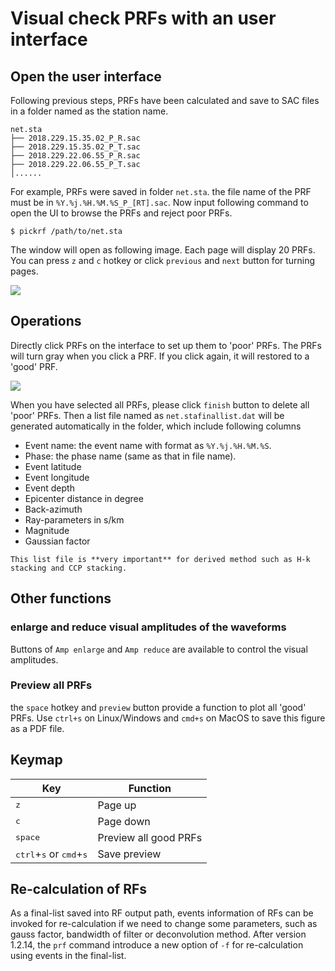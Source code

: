 
# Visual check PRFs with an user interface

## Open the user interface
Following previous steps, PRFs have been calculated and save to SAC files in a folder named as the station name.

```
net.sta
├── 2018.229.15.35.02_P_R.sac
├── 2018.229.15.35.02_P_T.sac
├── 2018.229.22.06.55_P_R.sac
├── 2018.229.22.06.55_P_T.sac
│......
```

For example, PRFs were saved in folder `net.sta`. the file name of the PRF must be in `%Y.%j.%H.%M.%S_P_[RT].sac`. Now input following command to open the UI to browse the PRFs and reject poor PRFs.

```
$ pickrf /path/to/net.sta
```

The window will open as following image. Each page will display 20 PRFs. You can press `z` and `c` hotkey or click `previous` and `next` button for turning pages.

![](/_static/pickrf.png)


## Operations
Directly click PRFs on the interface to set up them to 'poor' PRFs. The PRFs will turn gray when you click a PRF. If you click again, it will restored to a 'good' PRF.

![](/_static/click.png)

When you have selected all PRFs, please click `finish` button to delete all 'poor' PRFs. Then a list file named as `net.stafinallist.dat` will be generated automatically in the folder, which include following columns

- Event name: the event name with format as `%Y.%j.%H.%M.%S`.
- Phase: the phase name (same as that in file name).
- Event latitude
- Event longitude
- Event depth
- Epicenter distance in degree
- Back-azimuth
- Ray-parameters in s/km
- Magnitude
- Gaussian factor

```{note}
This list file is **very important** for derived method such as H-k stacking and CCP stacking.
```

## Other functions

### enlarge and reduce visual amplitudes of the waveforms

Buttons of `Amp enlarge` and `Amp reduce` are available to control the visual amplitudes.

### Preview all PRFs
the `space` hotkey and `preview` button provide a function to plot all 'good' PRFs. Use `ctrl+s` on Linux/Windows and `cmd+s` on MacOS to save this figure as a PDF file.

## Keymap

| Key | Function |
| ------ | ------ |
| <kbd>z</kbd> | Page up |
| <kbd>c</kbd> | Page down |
| <kbd>space</kbd> | Preview all good PRFs |
|<kbd>ctrl</kbd>+<kbd>s</kbd> or <kbd>cmd</kbd>+<kbd>s</kbd> | Save preview |

## Re-calculation of RFs

As a final-list saved into RF output path, events information of RFs can be invoked for re-calculation if we need to change some parameters, such as gauss factor, bandwidth of filter or deconvolution method. After version 1.2.14, the `prf` command introduce a new option of `-f` for  re-calculation using events in the final-list.

